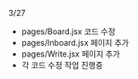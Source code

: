 3/27
- pages/Board.jsx 코드 수정
- pages/Inboard.jsx 페이지 추가 
- pages/Write.jsx 페이지 추가 
- 각 코드 수정 작업 진행중
